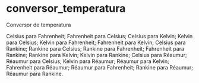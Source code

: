 # conversor_temperatura
Conversor de temperatura

Celsius para Fahrenheit;
Fahrenheit para Celsius;
Celsius para Kelvin;
Kelvin para Celsius;
Kelvin para Fahrenheit;
Fahrenheit para Kelvin;
Celsius para Rankine;
Rankine para Celsius;
Rankine para Fahrenheit;
Fahrenheit para Rankine;
Rankine para Kelvin;
Kelvin para Rankine;
Celsius para Réaumur;
Réaumur para Celsius;
Kelvin para Réaumur;
Réaumur para Kelvin;
Fahrenheit para Réaumur;
Réaumur para Fahrenheit;
Rankine para Réaumur;
Réaumur para Rankine.
